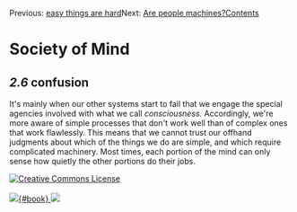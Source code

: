 <div class="chapnav">

<span class="prev">Previous: [easy things are
hard](./som-2.5.html)</span><span class="next">Next: [Are people
machines?](./som-2.7.html)</span><span
class="contents">[Contents](index.html)</span>
<div class="titlebar">

Society of Mind
===============

</div>

</div>

*2.6* confusion
---------------

It's mainly when our other systems start to fail that we engage the
special agencies involved with what we call *consciousness.*
Accordingly, we're more aware of simple processes that don't work well
than of complex ones that work flawlessly. This means that we cannot
trust our offhand judgments about which of the things we do are simple,
and which require complicated machinery. Most times, each portion of the
mind can only sense how quietly the other portions do their jobs.

<div class="footer">

[![Creative Commons
License](http://i.creativecommons.org/l/by-nc-sa/3.0/80x15.png)](http://creativecommons.org/licenses/by-nc-sa/3.0/deed.en_US)\
\
[![](./images/som_book.jpeg){#book}
![](./images/a_logo_17.gif)](http://www.amazon.com/gp/product/0671657135?ie=UTF8&camp=1789&creativeASIN=0671657135&linkCode=xm2&tag=marvinminsky)

</div>
